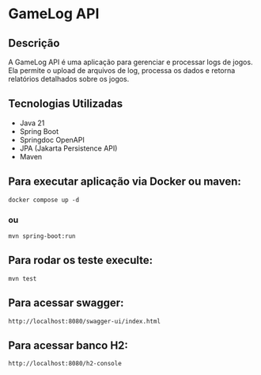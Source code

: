 # GameLog API

## Descrição
A GameLog API é uma aplicação para gerenciar e processar logs de jogos. Ela permite o upload de arquivos de log, processa os dados e retorna relatórios detalhados sobre os jogos.

## Tecnologias Utilizadas
- Java 21
- Spring Boot
- Springdoc OpenAPI
- JPA (Jakarta Persistence API)
- Maven

## Para executar aplicação via Docker ou maven:
    docker compose up -d 
### ou
    mvn spring-boot:run

## Para rodar os teste execulte:
    mvn test

## Para acessar swagger:
    http://localhost:8080/swagger-ui/index.html

## Para acessar banco H2:
    http://localhost:8080/h2-console